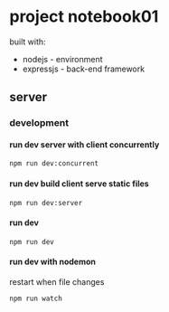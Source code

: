# project notebook01

built with:
- nodejs - environment
- expressjs - back-end framework

## server

### development

#### run dev server with client concurrently

```shell
npm run dev:concurrent
```

#### run dev build client serve static files

```shell
npm run dev:server
```

#### run dev

```shell
npm run dev
```

#### run dev with nodemon
restart when file changes

```shell
npm run watch
```